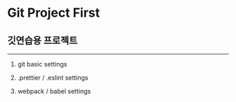 # Git Project First

## 깃연습용 프로젝트

---

1. git basic settings

2. .prettier / .eslint settings

3. webpack / babel settings
